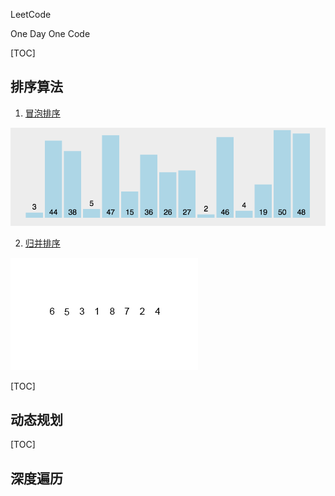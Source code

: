 LeetCode 

One Day One Code

[TOC]
## 排序算法

1. [冒泡排序](/src/leetcode/sort/BubbleSort.java)

![冒泡排序](/src/leetcode/sort/冒泡排序.gif)

2. [归并排序](/src/leetcode/sort/)

![归并排序](/src/leetcode/sort/归并排序.gif)

[TOC]
## 动态规划

[TOC]
## 深度遍历
